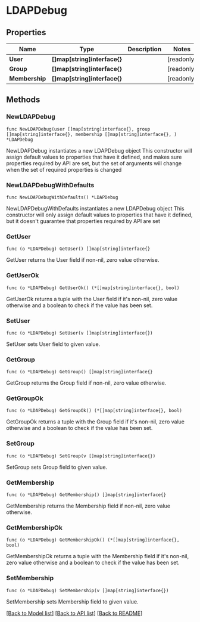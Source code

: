# LDAPDebug

## Properties

Name | Type | Description | Notes
------------ | ------------- | ------------- | -------------
**User** | **[]map[string]interface{}** |  | [readonly] 
**Group** | **[]map[string]interface{}** |  | [readonly] 
**Membership** | **[]map[string]interface{}** |  | [readonly] 

## Methods

### NewLDAPDebug

`func NewLDAPDebug(user []map[string]interface{}, group []map[string]interface{}, membership []map[string]interface{}, ) *LDAPDebug`

NewLDAPDebug instantiates a new LDAPDebug object
This constructor will assign default values to properties that have it defined,
and makes sure properties required by API are set, but the set of arguments
will change when the set of required properties is changed

### NewLDAPDebugWithDefaults

`func NewLDAPDebugWithDefaults() *LDAPDebug`

NewLDAPDebugWithDefaults instantiates a new LDAPDebug object
This constructor will only assign default values to properties that have it defined,
but it doesn't guarantee that properties required by API are set

### GetUser

`func (o *LDAPDebug) GetUser() []map[string]interface{}`

GetUser returns the User field if non-nil, zero value otherwise.

### GetUserOk

`func (o *LDAPDebug) GetUserOk() (*[]map[string]interface{}, bool)`

GetUserOk returns a tuple with the User field if it's non-nil, zero value otherwise
and a boolean to check if the value has been set.

### SetUser

`func (o *LDAPDebug) SetUser(v []map[string]interface{})`

SetUser sets User field to given value.


### GetGroup

`func (o *LDAPDebug) GetGroup() []map[string]interface{}`

GetGroup returns the Group field if non-nil, zero value otherwise.

### GetGroupOk

`func (o *LDAPDebug) GetGroupOk() (*[]map[string]interface{}, bool)`

GetGroupOk returns a tuple with the Group field if it's non-nil, zero value otherwise
and a boolean to check if the value has been set.

### SetGroup

`func (o *LDAPDebug) SetGroup(v []map[string]interface{})`

SetGroup sets Group field to given value.


### GetMembership

`func (o *LDAPDebug) GetMembership() []map[string]interface{}`

GetMembership returns the Membership field if non-nil, zero value otherwise.

### GetMembershipOk

`func (o *LDAPDebug) GetMembershipOk() (*[]map[string]interface{}, bool)`

GetMembershipOk returns a tuple with the Membership field if it's non-nil, zero value otherwise
and a boolean to check if the value has been set.

### SetMembership

`func (o *LDAPDebug) SetMembership(v []map[string]interface{})`

SetMembership sets Membership field to given value.



[[Back to Model list]](../README.md#documentation-for-models) [[Back to API list]](../README.md#documentation-for-api-endpoints) [[Back to README]](../README.md)


